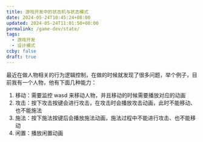 ```yaml
---
title: 游戏开发中的状态机与状态模式
date: 2024-05-24T10:45:24+08:00
updated: 2024-05-24T11:01:50+08:00
permalink: /game-dev/state/
tags:
  - 游戏开发
  - 设计模式
ccby: false
draft: true
---
```

最近在做人物相关的行为逻辑控制，在做的时候就发现了很多问题，举个例子，目前我有一个人物，他有下面几种能力：

1. 移动：需要监控 wasd 来移动人物，并且移动的时候需要播放对应的动画
2. 攻击：按下攻击按键会进行攻击，在攻击时会播放攻击动画，此时不能移动、也不能施法
3. 施法：按下施法按键后会播放施法动画，施法过程中不能进行攻击、也不能移动
4. 闲置：播放闲置动画

